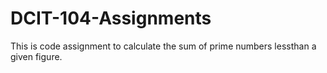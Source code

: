 # DCIT-104-Assignments
This is code assignment to calculate the sum of prime numbers lessthan a given figure.